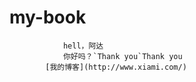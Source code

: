 # my-book
                hell，阿达
                你好吗？`Thank you`Thank you
            [我的博客](http://www.xiami.com/)
